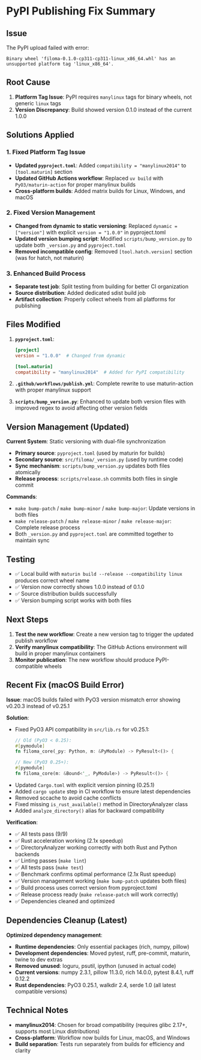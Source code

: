 # PyPI Publishing Fix Summary

## Issue
The PyPI upload failed with error:
```
Binary wheel 'filoma-0.1.0-cp311-cp311-linux_x86_64.whl' has an unsupported platform tag 'linux_x86_64'.
```

## Root Cause
1. **Platform Tag Issue**: PyPI requires `manylinux` tags for binary wheels, not generic `linux` tags
2. **Version Discrepancy**: Build showed version 0.1.0 instead of the current 1.0.0

## Solutions Applied

### 1. Fixed Platform Tag Issue
- **Updated `pyproject.toml`**: Added `compatibility = "manylinux2014"` to `[tool.maturin]` section
- **Updated GitHub Actions workflow**: Replaced `uv build` with `PyO3/maturin-action` for proper manylinux builds
- **Cross-platform builds**: Added matrix builds for Linux, Windows, and macOS

### 2. Fixed Version Management
- **Changed from dynamic to static versioning**: Replaced `dynamic = ["version"]` with explicit `version = "1.0.0"` in pyproject.toml
- **Updated version bumping script**: Modified `scripts/bump_version.py` to update both `_version.py` and `pyproject.toml`
- **Removed incompatible config**: Removed `[tool.hatch.version]` section (was for hatch, not maturin)

### 3. Enhanced Build Process
- **Separate test job**: Split testing from building for better CI organization
- **Source distribution**: Added dedicated sdist build job
- **Artifact collection**: Properly collect wheels from all platforms for publishing

## Files Modified

1. **`pyproject.toml`**:
   ```toml
   [project]
   version = "1.0.0"  # Changed from dynamic
   
   [tool.maturin]
   compatibility = "manylinux2014"  # Added for PyPI compatibility
   ```

2. **`.github/workflows/publish.yml`**: Complete rewrite to use maturin-action with proper manylinux support

3. **`scripts/bump_version.py`**: Enhanced to update both version files with improved regex to avoid affecting other version fields

## Version Management (Updated)
**Current System**: Static versioning with dual-file synchronization
- **Primary source**: `pyproject.toml` (used by maturin for builds)
- **Secondary source**: `src/filoma/_version.py` (used by runtime code)
- **Sync mechanism**: `scripts/bump_version.py` updates both files atomically
- **Release process**: `scripts/release.sh` commits both files in single commit

**Commands**:
- `make bump-patch` / `make bump-minor` / `make bump-major`: Update versions in both files
- `make release-patch` / `make release-minor` / `make release-major`: Complete release process
- Both `_version.py` and `pyproject.toml` are committed together to maintain sync

## Testing
- ✅ Local build with `maturin build --release --compatibility linux` produces correct wheel name
- ✅ Version now correctly shows 1.0.0 instead of 0.1.0
- ✅ Source distribution builds successfully
- ✅ Version bumping script works with both files

## Next Steps
1. **Test the new workflow**: Create a new version tag to trigger the updated publish workflow
2. **Verify manylinux compatibility**: The GitHub Actions environment will build in proper manylinux containers  
3. **Monitor publication**: The new workflow should produce PyPI-compatible wheels

## Recent Fix (macOS Build Error)
**Issue**: macOS builds failed with PyO3 version mismatch error showing v0.20.3 instead of v0.25.1

**Solution**: 
- Fixed PyO3 API compatibility in `src/lib.rs` for v0.25.1:
  ```rust
  // Old (PyO3 < 0.25):
  #[pymodule] 
  fn filoma_core(_py: Python, m: &PyModule) -> PyResult<()> {
  
  // New (PyO3 0.25+):
  #[pymodule]
  fn filoma_core(m: &Bound<'_, PyModule>) -> PyResult<()> {
  ```
- Updated `Cargo.toml` with explicit version pinning (0.25.1)
- Added `cargo update` step in CI workflow to ensure latest dependencies
- Removed sccache to avoid cache conflicts
- Fixed missing `is_rust_available()` method in DirectoryAnalyzer class
- Added `analyze_directory()` alias for backward compatibility

**Verification**:
- ✅ All tests pass (9/9)
- ✅ Rust acceleration working (2.1x speedup)
- ✅ DirectoryAnalyzer working correctly with both Rust and Python backends
- ✅ Linting passes (`make lint`)
- ✅ All tests pass (`make test`)
- ✅ Benchmark confirms optimal performance (2.1x Rust speedup)
- ✅ Version management working (`make bump-patch` updates both files)
- ✅ Build process uses correct version from pyproject.toml
- ✅ Release process ready (`make release-patch` will work correctly)
- ✅ Dependencies cleaned and optimized

## Dependencies Cleanup (Latest)
**Optimized dependency management**:
- **Runtime dependencies**: Only essential packages (rich, numpy, pillow)
- **Development dependencies**: Moved pytest, ruff, pre-commit, maturin, twine to dev extras
- **Removed unused**: loguru, psutil, ipython (unused in actual code)
- **Current versions**: numpy 2.3.1, pillow 11.3.0, rich 14.0.0, pytest 8.4.1, ruff 0.12.2
- **Rust dependencies**: PyO3 0.25.1, walkdir 2.4, serde 1.0 (all latest compatible versions)

## Technical Notes
- **manylinux2014**: Chosen for broad compatibility (requires glibc 2.17+, supports most Linux distributions)
- **Cross-platform**: Workflow now builds for Linux, macOS, and Windows
- **Build separation**: Tests run separately from builds for efficiency and clarity
